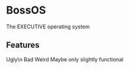 # BossOS
The EXECUTIVE operating system
## Features
Ugly\n
Bad
Weird
Maybe only slightly functional
